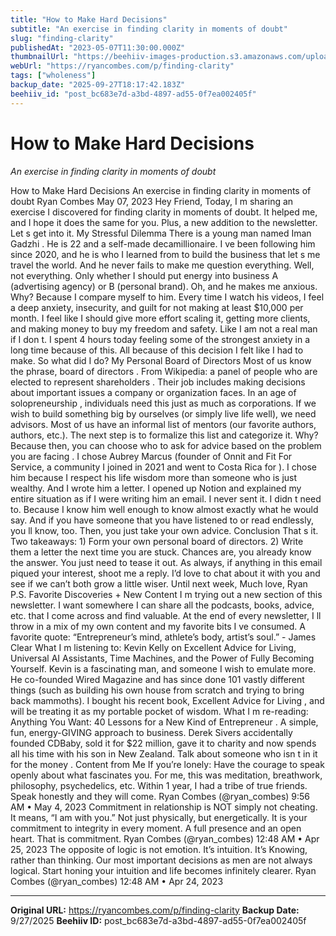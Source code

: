 ```yaml
---
title: "How to Make Hard Decisions"
subtitle: "An exercise in finding clarity in moments of doubt"
slug: "finding-clarity"
publishedAt: "2023-05-07T11:30:00.000Z"
thumbnailUrl: "https://beehiiv-images-production.s3.amazonaws.com/uploads/asset/file/1313c396-bdce-4b74-abd9-01c6a29bd3cb/decision.png?t=1683428491"
webUrl: "https://ryancombes.com/p/finding-clarity"
tags: ["wholeness"]
backup_date: "2025-09-27T18:17:42.183Z"
beehiiv_id: "post_bc683e7d-a3bd-4897-ad55-0f7ea002405f"
---
```


# How to Make Hard Decisions

*An exercise in finding clarity in moments of doubt*



How to Make Hard Decisions An exercise in finding clarity in moments of doubt Ryan Combes May 07, 2023 Hey Friend, Today, I m sharing an exercise I discovered for finding clarity in moments of doubt. It helped me, and I hope it does the same for you. Plus, a new addition to the newsletter. Let s get into it. My Stressful Dilemma There is a young man named Iman Gadzhi . He is 22 and a self-made decamillionaire. I ve been following him since 2020, and he is who I learned from to build the business that let s me travel the world. And he never fails to make me question everything. Well, not everything. Only whether I should put energy into business A (advertising agency) or B (personal brand). Oh, and he makes me anxious. Why? Because I compare myself to him. Every time I watch his videos, I feel a deep anxiety, insecurity, and guilt for not making at least $10,000 per month. I feel like I should give more effort scaling it, getting more clients, and making money to buy my freedom and safety. Like I am not a real man if I don t. I spent 4 hours today feeling some of the strongest anxiety in a long time because of this. All because of this decision I felt like I had to make. So what did I do? My Personal Board of Directors Most of us know the phrase, board of directors . From Wikipedia: a panel of people who are elected to represent shareholders . Their job includes making decisions about important issues a company or organization faces. In an age of solopreneurship , individuals need this just as much as corporations. If we wish to build something big by ourselves (or simply live life well), we need advisors. Most of us have an informal list of mentors (our favorite authors, authors, etc.). The next step is to formalize this list and categorize it. Why? Because then, you can choose who to ask for advice based on the problem you are facing . I chose Aubrey Marcus (founder of Onnit and Fit For Service, a community I joined in 2021 and went to Costa Rica for ). I chose him because I respect his life wisdom more than someone who is just wealthy. And I wrote him a letter. I opened up Notion and explained my entire situation as if I were writing him an email. I never sent it. I didn t need to. Because I know him well enough to know almost exactly what he would say. And if you have someone that you have listened to or read endlessly, you ll know, too. Then, you just take your own advice. Conclusion That s it. Two takeaways: 1) Form your own personal board of directors. 2) Write them a letter the next time you are stuck. Chances are, you already know the answer. You just need to tease it out. As always, if anything in this email piqued your interest, shoot me a reply. I’d love to chat about it with you and see if we can’t both grow a little wiser. Until next week, Much love, Ryan P.S. Favorite Discoveries + New Content I m trying out a new section of this newsletter. I want somewhere I can share all the podcasts, books, advice, etc. that I come across and find valuable. At the end of every newsletter, I ll throw in a mix of my own content and my favorite bits I ve consumed. A favorite quote: “Entrepreneur’s mind, athlete’s body, artist’s soul.” - James Clear What I m listening to: Kevin Kelly on Excellent Advice for Living, Universal AI Assistants, Time Machines, and the Power of Fully Becoming Yourself. Kevin is a fascinating man, and someone I wish to emulate more. He co-founded Wired Magazine and has since done 101 vastly different things (such as building his own house from scratch and trying to bring back mammoths). I bought his recent book, Excellent Advice for Living , and will be treating it as my portable pocket of wisdom. What I m re-reading: Anything You Want: 40 Lessons for a New Kind of Entrepreneur . A simple, fun, energy-GIVING approach to business. Derek Sivers accidentally founded CDBaby, sold it for $22 million, gave it to charity and now spends all his time with his son in New Zealand. Talk about someone who isn t in it for the money . Content from Me If you’re lonely: Have the courage to speak openly about what fascinates you. For me, this was meditation, breathwork, philosophy, psychedelics, etc. Within 1 year, I had a tribe of true friends. Speak honestly and they will come. Ryan Combes (@ryan_combes) 9:56 AM • May 4, 2023 Commitment in relationship is NOT simply not cheating. It means, “I am with you.” Not just physically, but energetically. It is your commitment to integrity in every moment. A full presence and an open heart. That is commitment. Ryan Combes (@ryan_combes) 12:48 AM • Apr 25, 2023 The opposite of logic is not emotion. It’s intuition. It’s Knowing, rather than thinking. Our most important decisions as men are not always logical. Start honing your intuition and life becomes infinitely clearer. Ryan Combes (@ryan_combes) 12:48 AM • Apr 24, 2023

---

**Original URL:** https://ryancombes.com/p/finding-clarity
**Backup Date:** 9/27/2025
**Beehiiv ID:** post_bc683e7d-a3bd-4897-ad55-0f7ea002405f

